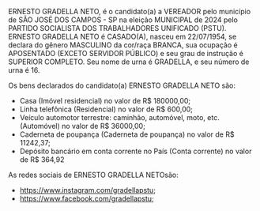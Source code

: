 ERNESTO GRADELLA NETO, é o candidato(a) a VEREADOR pelo município de SÃO JOSÉ DOS CAMPOS - SP na eleição MUNICIPAL de 2024 pelo PARTIDO SOCIALISTA DOS TRABALHADORES UNIFICADO (PSTU). ERNESTO GRADELLA NETO é CASADO(A), nasceu em 22/07/1954, se declara do gênero MASCULINO da cor/raça BRANCA, sua ocupação é APOSENTADO (EXCETO SERVIDOR PÚBLICO) e seu grau de instrução é SUPERIOR COMPLETO. Seu nome de urna é GRADELLA, e seu número de urna é 16.

Os bens declarados do candidato(a) ERNESTO GRADELLA NETO são: 
- Casa (Imóvel residencial) no valor de R$ 180000,00;
- Linha telefônica (Residencial) no valor de R$ 600,00;
- Veículo automotor terrestre: caminhão, automóvel, moto, etc. (Automóvel) no valor de R$ 36000,00;
- Caderneta de poupança (Caderneta de poupança) no valor de R$ 11242,37;
- Depósito bancário em conta corrente no País (Conta corrente) no valor de R$ 364,92

As redes sociais de ERNESTO GRADELLA NETOsão:
- https://www.instagram.com/gradellapstu;
- https://www.facebook.com/gradellapstu;